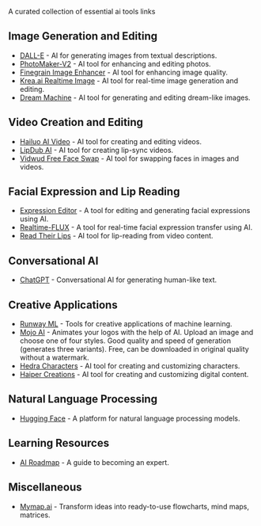 A curated collection of essential ai tools links


## Image Generation and Editing
- [DALL-E](https://www.openai.com/dall-e-2/) - AI for generating images from textual descriptions.
- [PhotoMaker-V2](https://huggingface.co/spaces/TencentARC/PhotoMaker-V2) - AI tool for enhancing and editing photos.
- [Finegrain Image Enhancer](https://huggingface.co/spaces/finegrain/finegrain-image-enhancer) - AI tool for enhancing image quality.
- [Krea.ai Realtime Image](https://www.krea.ai/apps/image/realtime) - AI tool for real-time image generation and editing.
- [Dream Machine](https://lumalabs.ai/dream-machine/) - AI tool for generating and editing dream-like images.

## Video Creation and Editing
- [Hailuo AI Video](https://hailuoai.video/) - AI tool for creating and editing videos.
- [LipDub AI](http://lipdub.ai/) - AI tool for creating lip-sync videos.
- [Vidwud Free Face Swap](https://www.vidwud.com/free-face-swap.html) - AI tool for swapping faces in images and videos.

## Facial Expression and Lip Reading
- [Expression Editor](https://huggingface.co/spaces/fffiloni/expression-editor) - A tool for editing and generating facial expressions using AI.
- [Realtime-FLUX](https://huggingface.co/spaces/KingNish/Realtime-FLUX) - A tool for real-time facial expression transfer using AI.
- [Read Their Lips](https://www.readtheirlips.com/) - AI tool for lip-reading from video content.

## Conversational AI
- [ChatGPT](https://chat.openai.com/) - Conversational AI for generating human-like text.

## Creative Applications
- [Runway ML](https://runwayml.com/) - Tools for creative applications of machine learning.
- [Mojo AI](https://mojo-app.com/ai) - Animates your logos with the help of AI. Upload an image and choose one of four styles. Good quality and speed of generation (generates three variants). Free, can be downloaded in original quality without a watermark.
- [Hedra Characters](https://www.hedra.com/app/characters) - AI tool for creating and customizing characters.
- [Haiper Creations](https://haiper.ai/creations) - AI tool for creating and customizing digital content.

## Natural Language Processing
- [Hugging Face](https://huggingface.co/) - A platform for natural language processing models.

## Learning Resources
- [AI Roadmap](https://roadmap.sh/ai) - A guide to becoming an expert.

## Miscellaneous
- [Mymap.ai](https://www.mymap.ai/) - Transform ideas into ready-to-use flowcharts, mind maps, matrices.
